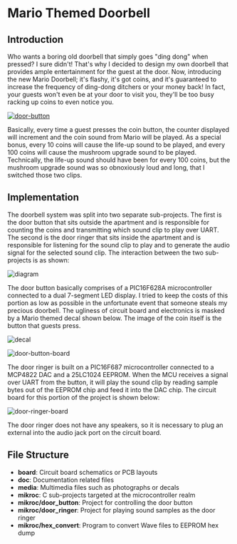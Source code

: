 # Mario Themed Doorbell #

## Introduction ##

Who wants a boring old doorbell that simply goes "ding dong" when pressed?
I sure didn't! That's why I decided to design my own doorbell that provides
ample entertainment for the guest at the door. Now, introducing the new
Mario Doorbell; it's flashy, it's got coins, and it's guaranteed to increase the
frequency of ding-dong ditchers or your money back! In fact, your guests won't
even be at your door to visit you, they'll be too busy racking up coins to even
notice you.

[![door-button](http://code.digital-static.net/mario-doorbell/raw/tip/media/door-button.jpg)](http://www.youtube.com/watch?v=j20RfiTt6zI)

Basically, every time a guest presses the coin button, the counter displayed
will increment and the coin sound from Mario will be played. As a special
bonus, every 10 coins will cause the life-up sound to be played, and every 100
coins will cause the mushroom upgrade sound to be played. Technically, the
life-up sound should have been for every 100 coins, but the mushroom upgrade
sound was so obnoxiously loud and long, that I switched those two clips.


## Implementation ##

The doorbell system was split into two separate sub-projects. The first is the
door button that sits outside the apartment and is responsible for counting the
coins and transmitting which sound clip to play over UART. The second is the
door ringer that sits inside the apartment and is responsible for listening for
the sound clip to play and to generate the audio signal for the selected sound
clip. The interaction between the two sub-projects is as shown:

![diagram](http://code.digital-static.net/mario-doorbell/raw/tip/doc/diagram_lite.jpg)

The door button basically comprises of a PIC16F628A microcontroller connected to
a dual 7-segment LED display. I tried to keep the costs of this portion as low
as possible in the unfortunate event that someone steals my precious doorbell.
The ugliness of circuit board and electronics is masked by a Mario themed decal
shown below. The image of the coin itself is the button that guests press.

![decal](http://code.digital-static.net/mario-doorbell/raw/tip/media/decal.png)

![door-button-board](http://code.digital-static.net/mario-doorbell/raw/tip/board/door_button.png)

The door ringer is built on a PIC16F687 microcontroller connected to a MCP4822
DAC and a 25LC1024 EEPROM. When the MCU receives a signal over UART from the
button, it will play the sound clip by reading sample bytes out of the EEPROM
chip and feed it into the DAC chip. The circuit board for this portion of the
project is shown below:

![door-ringer-board](http://code.digital-static.net/mario-doorbell/raw/tip/board/door_ringer.png)

The door ringer does not have any speakers, so it is necessary to plug an
external into the audio jack port on the circuit board.


## File Structure ##

* **board**: Circuit board schematics or PCB layouts
* **doc**: Documentation related files
* **media**: Multimedia files such as photographs or decals
* **mikroc**: C sub-projects targeted at the microcontroller realm
* **mikroc/door_button**: Project for controlling the door button
* **mikroc/door_ringer**: Project for playing sound samples as the door ringer
* **mikroc/hex_convert**: Program to convert Wave files to EEPROM hex dump

